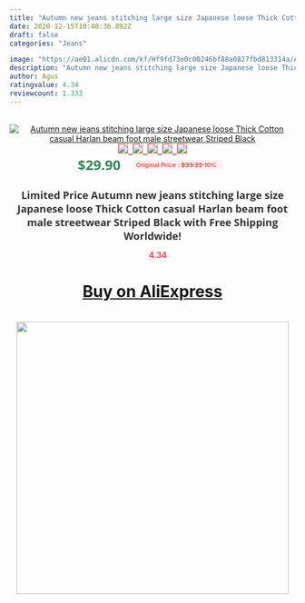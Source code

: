 ```yaml
---
title: "Autumn new jeans stitching large size Japanese loose Thick Cotton casual Harlan beam foot male streetwear Striped Black"
date: 2020-12-15T10:40:36.892Z
draft: false
categories: "Jeans"

image: "https://ae01.alicdn.com/kf/Hf9fd73e0c00246bf88a0827fbd813314a/Autumn-new-jeans-stitching-large-size-Japanese-loose-Thick-Cotton-casual-Harlan-beam-foot-male-streetwear.jpg"
description: "Autumn new jeans stitching large size Japanese loose Thick Cotton casual Harlan beam foot male streetwear Striped Black"
author: Agus
ratingvalue: 4.34
reviewcount: 1.333
---
```

<br>
<div style="text-align: center;">
<a href="https://s.click.aliexpress.com/e/_A1U5Yp" target="_blank" rel="nofollow noopener noreferrer"><img alt="Autumn new jeans stitching large size Japanese loose Thick Cotton casual Harlan beam foot male streetwear Striped Black" class="magnifier-image" src="https://ae01.alicdn.com/kf/Hf9fd73e0c00246bf88a0827fbd813314a/Autumn-new-jeans-stitching-large-size-Japanese-loose-Thick-Cotton-casual-Harlan-beam-foot-male-streetwear.jpg_640x640.jpg">
<br>
<img style="border:1px solid salmon" src="https://ae01.alicdn.com/kf/Hf9fd73e0c00246bf88a0827fbd813314a/Autumn-new-jeans-stitching-large-size-Japanese-loose-Thick-Cotton-casual-Harlan-beam-foot-male-streetwear.jpg_120x120.jpg">&nbsp;&nbsp;<img style="border:1px solid salmon" src="https://ae01.alicdn.com/kf/H6e39a1700fca4292b49b3cc75d798eecE/Autumn-new-jeans-stitching-large-size-Japanese-loose-Thick-Cotton-casual-Harlan-beam-foot-male-streetwear.jpg_120x120.jpg">&nbsp;&nbsp;<img style="border:1px solid salmon" src="https://ae01.alicdn.com/kf/H40fcd51fc8474fdfaa87fc91117de368P/Autumn-new-jeans-stitching-large-size-Japanese-loose-Thick-Cotton-casual-Harlan-beam-foot-male-streetwear.jpg_120x120.jpg">&nbsp;&nbsp;<img style="border:1px solid salmon" src="https://ae01.alicdn.com/kf/H68adef5778c64860a047a5d803b3f713N/Autumn-new-jeans-stitching-large-size-Japanese-loose-Thick-Cotton-casual-Harlan-beam-foot-male-streetwear.jpg_120x120.jpg">&nbsp;&nbsp;<img style="border:1px solid salmon" src="https://ae01.alicdn.com/kf/H4e9db0be3f4a426cad556640841504a1g/Autumn-new-jeans-stitching-large-size-Japanese-loose-Thick-Cotton-casual-Harlan-beam-foot-male-streetwear.jpg_120x120.jpg"></a></div><br0>
<div style="text-align: center;"><span style="background-color: white; border: 0px; box-sizing: border-box; color: seagreen; display: inline-block; font-family: &quot;open sans&quot; , &quot;arial&quot; , &quot;helvetica&quot; , sans-serif , &quot;heiti&quot;; font-size: 24px; font-stretch: inherit; font-weight: 700; line-height: inherit; margin: 0px 10px 0px 0px; padding: 0px; vertical-align: middle;">$29.90 </span>
<span style="background: rgb(255 , 241 , 241); border-radius: 3px; border: 0px; box-sizing: border-box; color: #ff4747; display: inline-block; font-family: inherit; font-size: 12px; font-stretch: inherit; font-style: inherit; font-variant: inherit; font-weight: 600; line-height: inherit; margin: 0px; padding: 2px 5px; transform: scale(0.9); vertical-align: middle;">Original Price : <b style="text-decoration: line-through;">$33.22 </b> 10%&nbsp;&nbsp;</span></div>
<h1 style="color: #333333; display: inline-block; font-family: &quot;open sans&quot; , &quot;arial&quot; , &quot;helvetica&quot; , sans-serif , &quot;heiti&quot;; font-size: 18px; font-stretch: inherit; font-weight: 700; text-align: center;">Limited Price Autumn new jeans stitching large size Japanese loose Thick Cotton casual Harlan beam foot male streetwear Striped Black with Free Shipping Worldwide!</h1>
<div style="color: #ff4747; text-align: center;">
<img src="https://4.bp.blogspot.com/-M0ZcTcb-5uY/XleCXlxnR4I/AAAAAAAAAEc/OrjgMkXV1oMQFaCRZj5HQwOCBcu3w1FegCPcBGAYYCw/s1600/star.png" style="height: 15px;">&nbsp;<b>4.34</b></div>
<div class="button_cont" align="center"><a class="buynow_a" href="https://s.click.aliexpress.com/e/_A1U5Yp" target="_blank" rel="nofollow noopener noreferrer"><H1>Buy on AliExpress</H1></a></div><br>
<div class="separator" style="clear: both; text-align: center;">
<img src="https://lh3.googleusercontent.com/-pTy5HemUv9M/XlePHvY0dAI/AAAAAAAAAE4/0nX5iRUoIWY8eMW9Dpxeirr157OZliDIgCLcBGAsYHQ/s1600/badge.gif" width="480">
</div>
